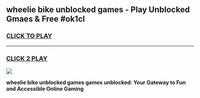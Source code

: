 
## wheelie bike unblocked games - Play Unblocked Gmaes & Free #ok1cl
<h3>
<a href="https://news.freeplayer.one?title=wheelie_bike_unblocked_games&ref=03M">CLICK TO PLAY</a></h3>
<hr>

<h3>
<a href="https://news.freeplayer.one?title=wheelie_bike_unblocked_games&ref=03M">CLICK 2 PLAY</a>
  
</h3>

<a href="https://news.freeplayer.one?title=wheelie_bike_unblocked_games&ref=03M"><img src="https://clearcache.store/games.png"></a>


**wheelie bike unblocked games games unblocked: Your Gateway to Fun and Accessible Online Gaming**
